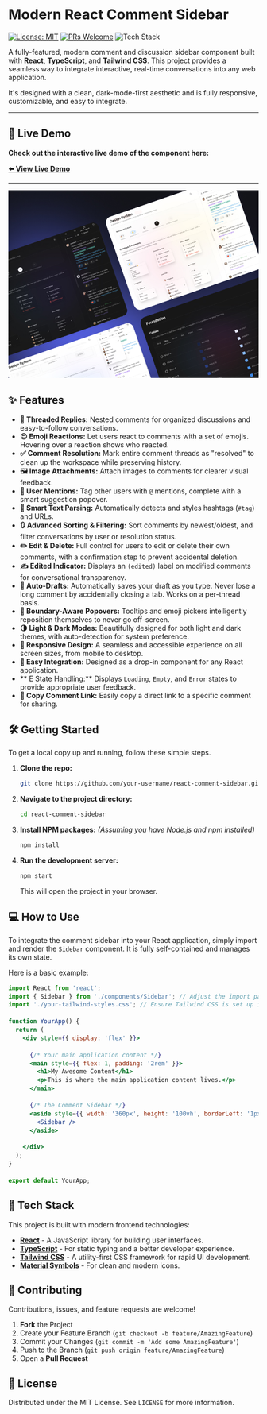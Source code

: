 # Modern React Comment Sidebar

[![License: MIT](https://img.shields.io/badge/License-MIT-blue.svg)](https://opensource.org/licenses/MIT)
[![PRs Welcome](https://img.shields.io/badge/PRs-welcome-brightgreen.svg)](CONTRIBUTING.md)
![Tech Stack](https://img.shields.io/badge/tech-React%20%7C%20TypeScript%20%7C%20Tailwind-blueviolet)

A fully-featured, modern comment and discussion sidebar component built with **React**, **TypeScript**, and **Tailwind CSS**. This project provides a seamless way to integrate interactive, real-time conversations into any web application.

It's designed with a clean, dark-mode-first aesthetic and is fully responsive, customizable, and easy to integrate.

---

## 🚀 Live Demo

**Check out the interactive live demo of the component here:**

[**⬅️ View Live Demo**](https://ai.studio/apps/drive/1szNovNzlGG0huuvuoiqfqax3Sbuow2WO)

---
![Project Screenshot](https://raw.githubusercontent.com/pourebadi/Comment-Sidebar-V3/refs/heads/main/components/Modern%20React%20Comment%20Sidebar.jpg)

## ✨ Features

- **💬 Threaded Replies:** Nested comments for organized discussions and easy-to-follow conversations.
- **😍 Emoji Reactions:** Let users react to comments with a set of emojis. Hovering over a reaction shows who reacted.
- **✅ Comment Resolution:** Mark entire comment threads as "resolved" to clean up the workspace while preserving history.
- **🖼️ Image Attachments:** Attach images to comments for clearer visual feedback.
- **👤 User Mentions:** Tag other users with `@` mentions, complete with a smart suggestion popover.
- **🔗 Smart Text Parsing:** Automatically detects and styles hashtags (`#tag`) and URLs.
- **🔃 Advanced Sorting & Filtering:** Sort comments by newest/oldest, and filter conversations by user or resolution status.
- **✏️ Edit & Delete:** Full control for users to edit or delete their own comments, with a confirmation step to prevent accidental deletion.
- **✍️ Edited Indicator:** Displays an `(edited)` label on modified comments for conversational transparency.
- **💾 Auto-Drafts:** Automatically saves your draft as you type. Never lose a long comment by accidentally closing a tab. Works on a per-thread basis.
- **🎯 Boundary-Aware Popovers:** Tooltips and emoji pickers intelligently reposition themselves to never go off-screen.
- **🌗 Light & Dark Modes:** Beautifully designed for both light and dark themes, with auto-detection for system preference.
- **📱 Responsive Design:** A seamless and accessible experience on all screen sizes, from mobile to desktop.
- **🧩 Easy Integration:** Designed as a drop-in component for any React application.
- ** E State Handling:** Displays `Loading`, `Empty`, and `Error` states to provide appropriate user feedback.
- **🔗 Copy Comment Link:** Easily copy a direct link to a specific comment for sharing.


## 🛠️ Getting Started

To get a local copy up and running, follow these simple steps.

1.  **Clone the repo:**
    ```sh
    git clone https://github.com/your-username/react-comment-sidebar.git
    ```

2.  **Navigate to the project directory:**
    ```sh
    cd react-comment-sidebar
    ```

3.  **Install NPM packages:**
    *(Assuming you have Node.js and npm installed)*
    ```sh
    npm install
    ```

4.  **Run the development server:**
    ```sh
    npm start
    ```
    This will open the project in your browser.

## 💻 How to Use

To integrate the comment sidebar into your React application, simply import and render the `Sidebar` component. It is fully self-contained and manages its own state.

Here is a basic example:

```jsx
import React from 'react';
import { Sidebar } from './components/Sidebar'; // Adjust the import path as needed
import './your-tailwind-styles.css'; // Ensure Tailwind CSS is set up in your project

function YourApp() {
  return (
    <div style={{ display: 'flex' }}>
      
      {/* Your main application content */}
      <main style={{ flex: 1, padding: '2rem' }}>
        <h1>My Awesome Content</h1>
        <p>This is where the main application content lives.</p>
      </main>

      {/* The Comment Sidebar */}
      <aside style={{ width: '360px', height: '100vh', borderLeft: '1px solid #e2e8f0' }}>
        <Sidebar />
      </aside>

    </div>
  );
}

export default YourApp;
```

## 🎨 Tech Stack

This project is built with modern frontend technologies:

-   [**React**](https://reactjs.org/) - A JavaScript library for building user interfaces.
-   [**TypeScript**](https://www.typescriptlang.org/) - For static typing and a better developer experience.
-   [**Tailwind CSS**](https://tailwindcss.com/) - A utility-first CSS framework for rapid UI development.
-   [**Material Symbols**](https://fonts.google.com/icons) - For clean and modern icons.

## 🤝 Contributing

Contributions, issues, and feature requests are welcome!

1.  **Fork** the Project
2.  Create your Feature Branch (`git checkout -b feature/AmazingFeature`)
3.  Commit your Changes (`git commit -m 'Add some AmazingFeature'`)
4.  Push to the Branch (`git push origin feature/AmazingFeature`)
5.  Open a **Pull Request**

## 📄 License

Distributed under the MIT License. See `LICENSE` for more information.
